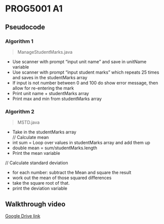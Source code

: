# PROG5001 A1

## Pseudocode
### Algorithm 1
> ManageStudentMarks.java
- Use scanner with prompt “input unit name” and save in unitName variable
- Use scanner with prompt “input student marks” which repeats 25 times and saves in the studentMarks array
- If input is not number between 0 and 100 do show error message, then allow for re-entering the mark
- Print unit name + studentMarks array
- Print max and min from studentMarks array

### Algorithm 2
> MSTD.java
- Take in the studentMarks array  
// Calculate mean
- int sum = Loop over values in studentMarks array and add them up
- double mean = sum/studentMarks.length
- Print the mean variable

// Calculate standard deviation
- for each number: subtract the Mean and square the result
- work out the mean of those squared differences
- take the square root of that.
- print the deviation variable

## Walkthrough video
[Google Drive link](https://drive.google.com/file/d/1KWEpEdlAWFNc7qg23ypFVOtkS_e1X0m0/view?usp=sharing)